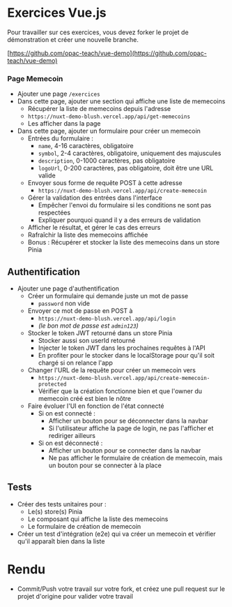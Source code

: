 # Exercices Vue.js

Pour travailler sur ces exercices, vous devez forker le projet de démonstration et créer une nouvelle branche.

[https://github.com/opac-teach/vue-demo](https://github.com/opac-teach/vue-demo)

### Page Memecoin

- Ajouter une page `/exercices`
- Dans cette page, ajouter une section qui affiche une liste de memecoins
  - Récupérer la liste de memecoins depuis l'adresse
  - `https://nuxt-demo-blush.vercel.app/api/get-memecoins`
  - Les afficher dans la page
- Dans cette page, ajouter un formulaire pour créer un memecoin
  - Entrées du formulaire :
    - `name`, 4-16 caractères, obligatoire
    - `symbol`, 2-4 caractères, obligatoire, uniquement des majuscules
    - `description`, 0-1000 caractères, pas obligatoire
    - `logoUrl`, 0-200 caractères, pas obligatoire, doit être une URL valide
  - Envoyer sous forme de requête POST à cette adresse
    - `https://nuxt-demo-blush.vercel.app/api/create-memecoin`
  - Gérer la validation des entrées dans l'interface
    - Empêcher l'envoi du formulaire si les conditions ne sont pas respectées
    - Expliquer pourquoi quand il y a des erreurs de validation
  - Afficher le résultat, et gérer le cas des erreurs
  - Rafraîchir la liste des memecoins affichée
  - Bonus : Récupérer et stocker la liste des memecoins dans un store Pinia

## Authentification

- Ajouter une page d'authentification
  - Créer un formulaire qui demande juste un mot de passe
    - `password` non vide
  - Envoyer ce mot de passe en POST à
    - `https://nuxt-demo-blush.vercel.app/api/login`
    - _(le bon mot de passe est `admin123`)_
  - Stocker le token JWT retourné dans un store Pinia
    - Stocker aussi son userId retourné
    - Injecter le token JWT dans les prochaines requêtes à l'API
    - En profiter pour le stocker dans le localStorage pour qu'il soit chargé si on relance l'app
  - Changer l'URL de la requête pour créer un memecoin vers
    - `https://nuxt-demo-blush.vercel.app/api/create-memecoin-protected`
    - Vérifier que la création fonctionne bien et que l'owner du memecoin créé est bien le nôtre
  - Faire évoluer l'UI en fonction de l'état connecté
    - Si on est connecté :
      - Afficher un bouton pour se déconnecter dans la navbar
      - Si l'utilisateur affiche la page de login, ne pas l'afficher et rediriger ailleurs
    - Si on est déconnecté :
      - Afficher un bouton pour se connecter dans la navbar
      - Ne pas afficher le formulaire de création de memecoin, mais un bouton pour se connecter à la place

## Tests

- Créer des tests unitaires pour :
  - Le(s) store(s) Pinia
  - Le composant qui affiche la liste des memecoins
  - Le formulaire de création de memecoin
- Créer un test d'intégration (e2e) qui va créer un memecoin et vérifier qu'il apparaît bien dans la liste

# Rendu

- Commit/Push votre travail sur votre fork, et créez une pull request sur le projet d'origine pour valider votre travail
